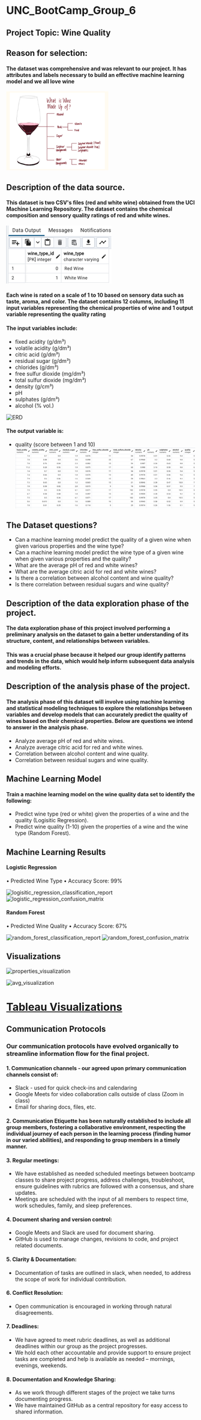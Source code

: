 # UNC_BootCamp_Group_6

## Project Topic: Wine Quality
## Reason for selection: 
#### The dataset was comprehensive and was relevant to our project. It has attributes and labels necessary to build an effective machine learning model and we all love wine
![Image1](https://github.com/golnikreid/UNC_BootCamp_Group_6/blob/Ugo_Ukoh/pictures/Funstuff.png)

## Description of the data source.
#### This dataset is two CSV's files (red and white wine) obtained from the UCI Machine Learning Repository. The dataset contains the chemical composition and sensory quality ratings of red and white wines. 
![pgAdminimage1](https://github.com/golnikreid/UNC_BootCamp_Group_6/blob/Ugo_Ukoh/pictures/pgAdminwineid%3Atype.png)

#### Each wine is rated on a scale of 1 to 10 based on sensory data such as taste, aroma, and color. The dataset contains 12 columns, including 11 input variables representing the chemical properties of wine and 1 output variable representing the quality rating
#### The input variables include:
* fixed acidity (g/dm³)
* volatile acidity (g/dm³)
* citric acid (g/dm³)
* residual sugar (g/dm³)
* chlorides (g/dm³)
* free sulfur dioxide (mg/dm³)
* total sulfur dioxide (mg/dm³)
* density (g/cm³)
* pH
* sulphates (g/dm³)
* alcohol (% vol.)

![ERD](https://github.com/golnikreid/UNC_BootCamp_Group_6/assets/119461431/7d53e732-ea86-4e18-bf39-65a5b4ba06ab)

#### The output variable is:
* quality (score between 1 and 10)
![pgAdminimage2](https://github.com/golnikreid/UNC_BootCamp_Group_6/blob/Ugo_Ukoh/pictures/JustWine.png)

## The Dataset questions?
* Can a machine learning model predict the quality of a given wine when given various properties and the wine type?
* Can a machine learning model predict the wine type of a given wine when given various properties and the quality?
* What are the average pH of red and white wines?
* What are the average citric acid for red and white wines?
* Is there a correlation between alcohol content and wine quality?
* Is there correlation between residual sugars and wine quality?

## Description of the data exploration phase of the project.
#### The data exploration phase of this project involved performing a preliminary analysis on the dataset to gain a better understanding of its structure, content, and relationships between variables. 
#### This was a  crucial phase because it helped our group identify patterns and trends in the data, which would help inform subsequent data analysis and modeling efforts.

## Description of the analysis phase of the project. 
#### The analysis phase of this dataset will involve using machine learning and statistical modeling techniques to explore the relationships between variables and develop models that can accurately predict the quality of wines based on their chemical properties. Below are questions we intend to answer in the analysis phase.
* Analyze average pH of red and white wines.
* Analyze average citric acid for red and white wines.
* Correlation between alcohol content and wine quality.
* Correlation between residual sugars and wine quality.
## Machine Learning Model
#### Train a machine learning model on the wine quality data set to identify the following:
* Predict wine type (red or white) given the properties of a wine and the quality (Logisitic Regression).
* Predict wine quality (1-10) given the properties of a wine and the wine type (Random Forest).

## Machine Learning Results
#### Logistic Regression 
•	Predicted Wine Type
•	Accuracy Score: 99%

![logisitic_regression_classification_report](https://github.com/golnikreid/UNC_BootCamp_Group_6/assets/119461431/090e587d-b9e4-4810-82bb-a429120cb2a1)
![logistic_regression_confusion_matrix](https://github.com/golnikreid/UNC_BootCamp_Group_6/assets/119461431/ecfb6ac9-0f3e-46c8-b834-dc59b838d2fb)

#### Random Forest
•	Predicted Wine Quality
•	Accuracy Score: 67%

![random_forest_classification_report](https://github.com/golnikreid/UNC_BootCamp_Group_6/assets/119461431/712df843-d34c-40c5-96fc-12def1a181b7)
![random_forest_confusion_matrix](https://github.com/golnikreid/UNC_BootCamp_Group_6/assets/119461431/babaf2e2-0c8b-4485-b586-e8bc88e9191c)

## Visualizations
![properties_visualization](https://github.com/golnikreid/UNC_BootCamp_Group_6/assets/119461431/4b07c449-d70b-40ac-93ba-c0497437b183)

<img width="428" alt="avg_visualization" src="https://github.com/golnikreid/UNC_BootCamp_Group_6/assets/119461431/bcd6a44e-0a47-419c-b53f-c773f891e155">

# [Tableau Visualizations](https://public.tableau.com/app/profile/kyle.fields/viz/FinalProject_16845127451580/WineQuality?publish=yes)

## Communication Protocols 
### Our communication protocols have evolved organically to streamline information flow for the final project.
#### 1.	Communication channels - our agreed upon primary communication channels consist of:
* Slack - used for quick check-ins and calendaring 
* Google Meets for video collaboration calls outside of class (Zoom in class)
* Email for sharing docs, files, etc.
#### 2. Communication Etiquette has been naturally established to include all group members, fostering a collaborative environment, respecting the individual journey of each person in the learning process (finding humor in our varied abilities), and responding to group members in a timely manner. 
#### 3. Regular meetings: 
* We have established as needed scheduled meetings between bootcamp classes to share project progress, address challenges, troubleshoot, ensure guidelines with rubrics are followed with a consensus, and share updates.
* Meetings are scheduled with the input of all members to respect time, work schedules, family, and sleep preferences. 
#### 4. Document sharing and version control: 
* Google Meets and Slack are used for document sharing.
* GitHub is used to manage changes, revisions to code, and project related documents.
#### 5. Clarity & Documentation:
* Documentation of tasks are outlined in slack, when needed, to address the scope of work for individual contribution.
#### 6. Conflict Resolution: 
* Open communication is encouraged in working through natural disagreements.
#### 7. Deadlines:
* We have agreed to meet rubric deadlines, as well as additional deadlines within our group as the project progresses.
* We hold each other accountable and provide support to ensure project tasks are completed and help is available as needed – mornings, evenings, weekends.
#### 8. Documentation and Knowledge Sharing: 
* As we work through different stages of the project we take turns documenting progress.
* We have maintained GitHub as a central repository for easy access to shared information. 



